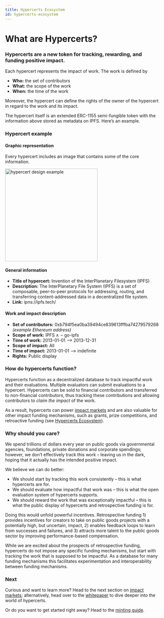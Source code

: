 ```yaml
---
title: Hypercerts Ecosystem
id: hypercerts-ecosystem
---
```


# What are Hypercerts?

### Hypercerts are a new token for tracking, rewarding, and funding positive impact.

Each hypercert represents the impact of work. The work is defined by

- **Who:** the set of contributors 
- **What:** the scope of the work
- **When:** the time of the work 

Moreover, the hypercert can define the rights of the owner of the hypercert in regard to the work and its impact.

The hypercert itself is an extended ERC-1155 semi-fungible token with the information above stored as metadata on IPFS. Here’s an example.

### Hypercert example

#### Graphic representation

Every hypercert includes an image that contains some of the core information.

<img src="/img/hypercert_example_IPFS.png" alt="hypercert design example" width="300"/>

#### General information

- **Title of hypercert:** Invention of the InterPlanetary Filesystem (IPFS)
- **Description:** The InterPlanetary File System (IPFS) is a set of composable, peer-to-peer protocols for addressing, routing, and transferring content-addressed data in a decentralized file system.
- **Link:** ipns://ipfs.tech/

#### Work and impact description

- **Set of contributors:** 0xb794f5ea0ba39494ce839613fffba74279579268 _(example Ethereum address)_
- **Scope of work:** IPFS ∧ ¬ go-ipfs
- **Time of work:** 2013-01-01 --> 2013-12-31
- **Scope of impact:** All
- **Time of impact:** 2013-01-01 --> indefinite
- **Rights:** Public display

### How do hypercerts function?
Hypercerts function as a decentralized database to track impactful work and their evaluations. Multiple evaluators can submit evaluations to a hypercert. Hypercerts can be sold to financial contributors and transferred to non-financial contributors, thus tracking these contributions and allowing contributors to *claim the impact* of the work.

As a result, hypercerts can power [impact markets](intro/impact-markets.md) and are also valuable for other impact funding mechanisms, such as grants, prize competitions, and retroactive funding (see [Hypercerts Ecosystem](intro/hypercerts-ecosystem.md)).

### Why should you care?

We spend trillions of dollars every year on public goods via governmental agencies, foundations, private donations and corporate spendings; however, we don’t effectively track this work – leaving us in the dark, hoping that it actually has the intended positive impact.

We believe we can do better:

- We should start by tracking this work consistently – this is what hypercerts are for.
- We should evaluate how impactful that work was – this is what the open evaluation system of hypercerts supports.
- We should reward the work that was exceptionally impactful – this is what the public display of hypercerts and retrospective funding is for.

Doing this would unfold powerful incentives. Retrospective funding 1) provides incentives for creators to take on public goods projects with a potentially high, but uncertain, impact, 2) enables feedback loops to learn from successes and failures, and 3) attracts more talent to the public goods sector by improving performance-based compensation.

While we are excited about the prospects of retrospective funding, hypercerts do not impose any specific funding mechanisms, but start with tracking the work that is supposed to be impactful. As a database for many funding mechanisms this facilitates experimentation and interoperability between funding mechanisms.

### Next

Curious and want to learn more? Head to the next section on [impact markets](intro/impact-markets.md); alternatively, head over to the [whitepaper](whitepaper/whitepaper-intro.md) to dive deeper into the world of hypercerts.

Or do you want to get started right away? Head to the [minting guide](guide/start.md).